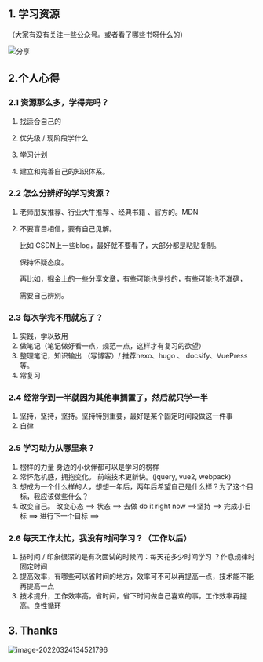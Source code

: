 ## 1. 学习资源

（大家有没有关注一些公众号。或者看了哪些书呀什么的）

![分享](https://zxd-blog-imgs.oss-cn-beijing.aliyuncs.com/imgs/20220325232013.png)

## 2.个人心得

### 2.1 资源那么多，学得完吗？

1. 找适合自己的

2. 优先级  / 现阶段学什么

3. 学习计划  

4. 建立和完善自己的知识体系。

      

### 2.2 怎么分辨好的学习资源？ 

1. 老师朋友推荐、行业大牛推荐 、经典书籍 、官方的。MDN

2. 不要盲目相信，要有自己见解。

      比如 CSDN上一些blog，最好就不要看了，大部分都是粘贴复制。

      保持怀疑态度。

      再比如，掘金上的一些分享文章，有些可能也是抄的，有些可能也不准确，

      需要自己辨别。

      

### 2.3 每次学完不用就忘了？

1. 实践，学以致用
2. 做笔记（笔记做好看一点，规范一点，这样才有复习的欲望）
3. 整理笔记，知识输出 （写博客）/  推荐hexo、hugo 、 docsify、VuePress等。
4. 常复习

### 2.4 经常学到一半就因为其他事搁置了，然后就只学一半

1. 坚持，坚持，坚持。坚持特别重要，最好是某个固定时间段做这一件事 
1. 自律 

### 2.5 学习动力从哪里来？

1. 榜样的力量  身边的小伙伴都可以是学习的榜样
2. 常怀危机感，拥抱变化。 前端技术更新快。(jquery, vue2, webpack)
3. 想成为一个什么样的人，想想一年后，两年后希望自己是什么样？为了这个目标，我应该做些什么？
4. 改变自己。 改变心态 ==> 状态 ==> 去做 do it right now ==>坚持 ==> 完成小目标 ==> 进行下一个目标 ==> 

### 2.6 每天工作太忙，我没有时间学习？（工作以后）

1. 挤时间  /  印象很深的是有次面试的时候问：每天花多少时间学习 ？作息规律时固定时间
2. 提高效率，有哪些可以省时间的地方，效率可不可以再提高一点，技术能不能再提高一点
3. 技术提升，工作效率高，省时间，省下时间做自己喜欢的事，工作效率再提高。良性循环


## 3. Thanks


![image-20220324134521796](https://zxd-blog-imgs.oss-cn-beijing.aliyuncs.com/imgs/20220324134521.png)
